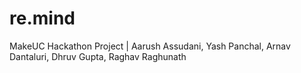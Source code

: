 # re.mind

MakeUC Hackathon Project | Aarush Assudani, Yash Panchal, Arnav Dantaluri, Dhruv Gupta, Raghav Raghunath
